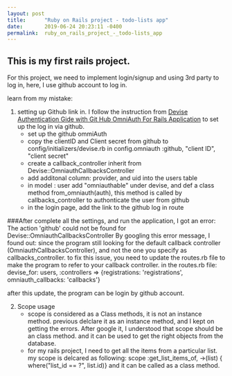 ```yaml
---
layout: post
title:      "Ruby on Rails project - todo-lists app"
date:       2019-06-24 20:23:11 -0400
permalink:  ruby_on_rails_project_-_todo-lists_app
---
```


## This is my first rails project. 
For this project, we need to implement login/signup and using 3rd party to log in, here, I use github account to log in.

learn from my mistake:
1. setting up Github link in. I follow the instruction from [Devise Authentication Gide with Git Hub OmniAuth For Rails Application](https://medium.com/@salmaeng71/devise-authentication-guide-with-github-omniauth-for-rails-application-220aa52d5b82) to set up the log in via github.
   *   set up the github ommiAuth
   *   copy the clientID and Client secret from github to config/initializers/devise.rb in config.omniauth :github, "client ID", "client secret"
   *   create a callback_controller inherit from Devise::OmniauthCallbacksController
   *   add additonal column: provider, and uid into the users table
   *   in model : user add "omniauthable" under devise, and def a class method from_omniauth(auth), this method is called by callbacks_controller to authonticate the user from github
   *   in the login page, add the link to the github log in route
	 
###After complete all the settings, and run the application, I got an error: The action 'github' could not be found for Devise::OmniauthCallbacksController
By googling this error message, I found out:
since the program still looking for the default callback controller (OmniauthCallbacksController), and not the one you specify as callbacks_controller. 
to fix this issue, you need to update the routes.rb file to make the program to refer to your callback controller.
in the routes.rb file:
devise_for: users, :controllers => {registrations: 'registrations', omniauth_callbacks: 'callbacks'}

after this update, the program can be login by github account.

2. Scope usage
    *  scope is considered as a Class methods, it is not an instance method. 
         previous delclare it as an instance method, and I kept on getting the errors. After google it, I understood that scope should be an class method. and it can be used to get the right objects from the database.
    *  for my rails project, I need to get all the items from a particular list. my scope is delcared as following:
      scope :get_list_items_of, ->(list) { where("list_id == ?", list.id)}
			and it can be called as a class method. 


